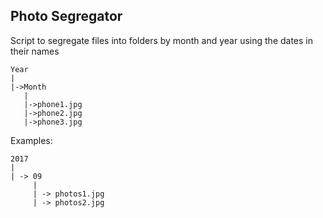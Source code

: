 ## Photo Segregator  
Script to segregate files into folders by month and year using the dates in their names  


```
Year
|
|->Month
   |
   |->phone1.jpg
   |->phone2.jpg
   |->phone3.jpg
```

Examples:
```
2017
|
| -> 09
     |
     | -> photos1.jpg
     | -> photos2.jpg
```
